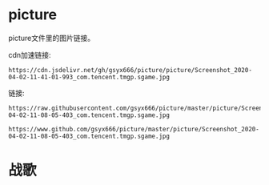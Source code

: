 # picture

picture文件里的图片链接。

cdn加速链接:

    https://cdn.jsdelivr.net/gh/gsyx666/picture/picture/Screenshot_2020-04-02-11-41-01-993_com.tencent.tmgp.sgame.jpg
    
链接:

    https://raw.githubusercontent.com/gsyx666/picture/master/picture/Screenshot_2020-04-02-11-08-05-403_com.tencent.tmgp.sgame.jpg
    
    https://www.github.com/gsyx666/picture/master/picture/Screenshot_2020-04-02-11-08-05-403_com.tencent.tmgp.sgame.jpg
    
    
# 战歌
    
